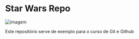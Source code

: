 # Star Wars Repo

![imagem](Meme)

Este repositório serve de exemplo para o curso de Git e Github


